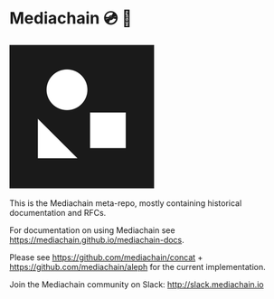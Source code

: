 # Mediachain 💿 🔗
![logo](mediachain_logo_small.png)

This is the Mediachain meta-repo, mostly containing historical documentation and RFCs. 

For documentation on using Mediachain see https://mediachain.github.io/mediachain-docs.

Please see https://github.com/mediachain/concat + https://github.com/mediachain/aleph for the current implementation.

Join the Mediachain community on Slack: http://slack.mediachain.io

